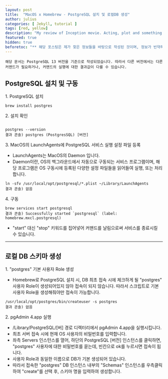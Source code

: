 ```yaml
---
layout: post
title:  "MacOS x Homebrew - PostgreSQL 설치 및 로컬DB 생성"
author: julius
categories: [ Jekyll, tutorial ]
tags: [red, yellow]
description: "My review of Inception movie. Acting, plot and something else in this short description."
featured: true
hidden: true
beforetoc: "** 해당 포스팅은 제가 찾은 정보들을 바탕으로 작성된 것이며, 정보가 빈약하거나 오류가 있을 수 있습니다. 댓글로 지적 & 수정요청 해주시면 너무나 감사하겠습니다!"
---
```

`해당 문서는 PostgreSQL 13 버전을 기준으로 작성되었습니다. 따라서 다른 버전에서는 다른 커맨드가 필요하거나, 커맨드의 실행에 대한 결과값이 다를 수 있습니다.`

## PostgreSQL 설치 및 구동
1\. PostgreSQL 설치
```
brew install postgres
```

2\. 설치 확인
```

postgres --version
결과 콘솔) postgres (PostgresSQL) [버전]
```
3\. MacOS의 LaunchAgents에 PostgreSQL 서비스 실행 설정 파일 등록
* LaunchAgents는 MacOS의 Daemon 입니다.
* Daemon이란, OS의 백그라운드에서 자동으로 구동되는 서비스 프로그램이며, 해당 프로그램은 OS 구동시에 등록된 다양한 설정 파일들을 읽어들여 실행, 또는 처리합니다.
```
ln -sfv /usr/local/opt/postgresql/*.plist ~/Library/LaunchAgents
결과 콘솔) 없음
```

4\. 구동
```
brew services start postgresql
결과 콘솔) Successfully started `postgresql` (label: homebrew.mxcl.postgresql)
```
* "start" 대신 "stop" 키워드를 집어넣어 커맨드를 날림으로써 서비스를 종료시킬 수 있습니다.

---

## 로컬 DB 스키마 생성
1\. "postgres" 기본 사용자 Role 생성
* Homebrew로 PostgreSQL 설치 시, DB 최초 접속 시에 체크하게 될 "postgres" 사용자 Role이 생성되어있지 않아 접속이 되지 않습니다.
따라서 스크립트로 기본 사용자 Role을 생성해줘야만 접속이 가능합니다.
```
/usr/local/opt/postgres/bin/createuser -s postgres
결과 콘솔) 없음
```

2\. pgAdmin 4.app 실행
* /Library/PostgreSQL/[버] 경로 디렉터리에서 pgAdmin 4.app을 실행시킵니다.
* 최초 서버 접속 시에 현재 OS 사용자의 비밀번호를 입력합니다.
* 좌측 Servers 인스턴스를 열어, 하단의 PostgreSQL [버전] 인스턴스를 클릭하면, "postgres" 사용자에 대한 비밀번호를 묻는데, 빈칸으로 ok를 누르시면 접속이 됩니다.
* 사용자 Role과 동일한 이름으로 DB가 기본 생성되어 있습니다.
* 따라서 접속한 "postgres" DB 인스턴스 내부의 "Schemas" 인스턴스를 우측클릭하여 "create"를 선택 후, 스키마 명을 입력하여 생성합니다.
